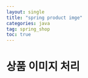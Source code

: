 ```yaml
---
layout: single
title: "spring product imge"
categories: java
tag: spring_shop
toc: true
---
```


# 상품 이미지 처리

